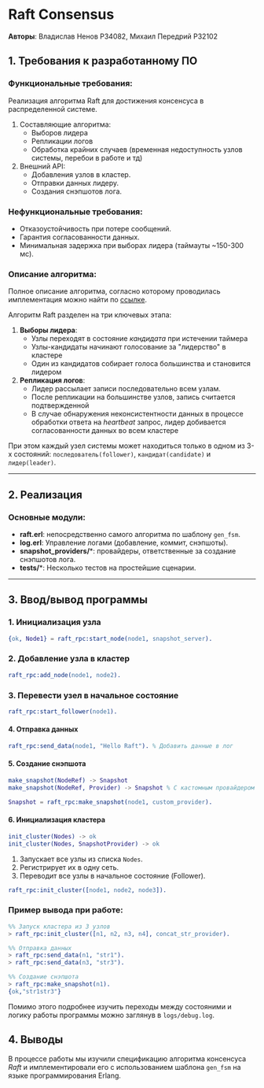 # Raft Consensus
**Авторы**: Владислав Ненов P34082, Михаил Передрий P32102

## 1. Требования к разработанному ПО
### Функциональные требования:  
Реализация алгоритма Raft для достижения консенсуса в распределенной системе.
  
1. Составляющие алгоритма:  
   - Выборов лидера  
   - Репликации логов
   - Обработка крайних случаев (временная недоступность узлов системы, перебои в работе и тд)    
2. Внешний API:  
   - Добавления узлов в кластер.  
   - Отправки данных лидеру.  
   - Создания снэпшотов лога.  

### Нефункциональные требования:  
- Отказоустойчивость при потере сообщений.  
- Гарантия согласованности данных.  
- Минимальная задержка при выборах лидера (таймауты ~150-300 мс).  

### Описание алгоритма:  
Полное описание алгоритма, согласно которому проводилась имплементация можно найти по [ссылкe](https://raft.github.io/raft.pdf).

Алгоритм Raft разделен на три ключевых этапа:  
1. **Выборы лидера**:  
   - Узлы переходят в состояние *кандидата* при истечении таймера
   - Узлы-кандидаты начинают голосование за "лидерство" в кластере
   - Один из кандидатов собирает голоса большинства и становится лидером  
2. **Репликация логов**:  
   - Лидер рассылает записи последовательно всем узлам. 
   - После репликации на большинстве узлов, запись считается подтвержденной 
   - В случае обнаружения неконсистентности данных в процессе обработки ответа на *heartbeat* запрос, лидер добивается согласованности данных во всем кластере  

При этом каждый узел системы может находиться только в одном из 3-х состояний: `последователь(follower)`, `кандидат(candidate)` и `лидер(leader)`. 

---

## 2. Реализация  
### Основные модули:  
- **raft.erl**: непосредственно самого алгоритма по шаблону `gen_fsm`.  
- **log.erl**: Управление логами (добавление, коммит, снэпшоты).  
- **snapshot_providers/***: провайдеры, ответственные за создание снэпшотов лога.
- **tests/***: Несколько тестов на простейшие сценарии.  

---

## 3. Ввод/вывод программы  

### 1. Инициализация узла  
  ```erlang
  {ok, Node1} = raft_rpc:start_node(node1, snapshot_server).
  ```  

### 2. **Добавление узла в кластер**  
```erlang
raft_rpc:add_node(node1, node2).
```  

### 3. **Перевести узел в начальное состояние**  
  ```erlang
raft_rpc:start_follower(node1).
```  

#### 4. **Отправка данных**  
```erlang
raft_rpc:send_data(node1, "Hello Raft"). % Добавить данные в лог
```  

#### 5. **Создание снэпшота**  
```erlang
make_snapshot(NodeRef) -> Snapshot
make_snapshot(NodeRef, Provider) -> Snapshot % С кастомным провайдером
```  

```erlang
Snapshot = raft_rpc:make_snapshot(node1, custom_provider).
```  

#### 6. **Инициализация кластера**  
```erlang
init_cluster(Nodes) -> ok
init_cluster(Nodes, SnapshotProvider) -> ok
```  

1. Запускает все узлы из списка `Nodes`.  
2. Регистрирует их в одну сеть.  
3. Переводит все узлы в начальное состояние (Follower).  


```erlang
raft_rpc:init_cluster([node1, node2, node3]).
```  

### Пример вывода при работе:  
```erlang
%% Запуск кластера из 3 узлов
> raft_rpc:init_cluster([n1, n2, n3, n4], concat_str_provider).

%% Отправка данных
> raft_rpc:send_data(n1, "str1").
> raft_rpc:send_data(n3, "str3").

%% Создание снэпшота
> raft_rpc:make_snapshot(n1).
{ok,"str1str3"}
```

Помимо этого подробнее изучить переходы между состояними и логику работы программы можно заглянув в `logs/debug.log`.


## 4. Выводы  
В процессе работы мы изучили спецификацию алгоритма консенсуса *Raft* и имплементировали его с использованием шаблона `gen_fsm` на языке программирования Erlang.
